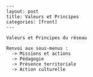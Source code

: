     ---
    layout: post
    title: Valeurs et Principes
    categories: [front]
    --- 
    
    Valeurs et Principes du réseau
    
    Renvoi aux sous-menus :
      -> Missions et actions
      -> Pédagogie
      -> Présence territoriale
      -> Action culturelle
